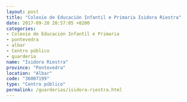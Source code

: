 ```yaml
---
layout: post
title: "Colexio de Educación Infantil e Primaria Isidora Riestra"
date: 2017-09-20 20:57:05 +0200
categories:
- Colexio de Educación Infantil e Primaria
- pontevedra
- albar
- Centro público
- guarderia
name: "Isidora Riestra"
province: "Pontevedra"
location: "Albar"
code: "36007199"
type: "Centro público"
permalink: /guarderias/isidora-riestra.html
---
```


